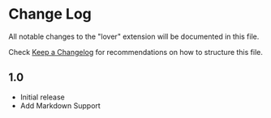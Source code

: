 # Change Log

All notable changes to the "lover" extension will be documented in this file.

Check [Keep a Changelog](http://keepachangelog.com/) for recommendations on how to structure this file.

## 1.0

- Initial release
- Add Markdown Support
